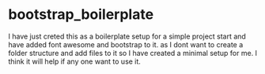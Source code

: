 # bootstrap_boilerplate

I have just creted this as a boilerplate setup for a simple project start and have added font awesome and bootstrap to it.
as I dont want to create a folder structure and add files to it so I have created a minimal setup for me. I think it will help if
any one want to use it.